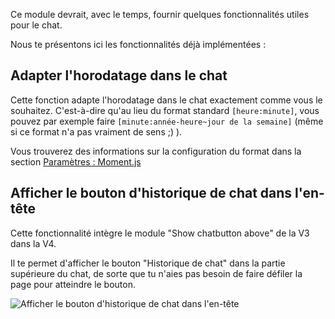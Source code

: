 Ce module devrait, avec le temps, fournir quelques fonctionnalités utiles pour le chat.

Nous te présentons ici les fonctionnalités déjà implémentées :

## Adapter l'horodatage dans le chat

Cette fonction adapte l'horodatage dans le chat exactement comme vous le souhaitez. C'est-à-dire qu'au lieu du format standard `[heure:minute]`, vous pouvez par exemple faire `[minute:année-heure~jour de la semaine]` (même si ce format n'a pas vraiment de sens ;) ).

Vous trouverez des informations sur la configuration du format dans la section [Paramètres : Moment.js](../../settings.md#moment-js)

## Afficher le bouton d'historique de chat dans l'en-tête

Cette fonctionnalité intègre le module "Show chatbutton above" de la V3 dans la V4.

Il te permet d'afficher le bouton "Historique de chat" dans la partie supérieure du chat, de sorte que tu n'aies pas besoin de faire défiler la page pour atteindre le bouton.

![Afficher le bouton d'historique de chat dans l'en-tête](./cloneHistoryBtnToHeader.png)
